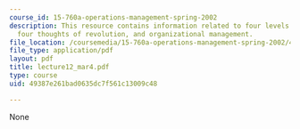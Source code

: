 ```yaml
---
course_id: 15-760a-operations-management-spring-2002
description: This resource contains information related to four levels of quality,
  four thoughts of revolution, and organizational management.
file_location: /coursemedia/15-760a-operations-management-spring-2002/49387e261bad0635dc7f561c13009c48_lecture12_mar4.pdf
file_type: application/pdf
layout: pdf
title: lecture12_mar4.pdf
type: course
uid: 49387e261bad0635dc7f561c13009c48

---
```

None